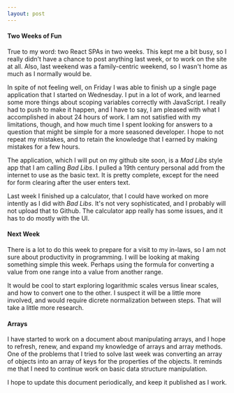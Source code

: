 ```yaml
---
layout: post
---
```


#### Two Weeks of Fun

True to my word: two React SPAs in two weeks. This kept me a bit busy, so I really didn't have a chance to post anything last week, or to work on the site at all. Also, last weekend was a family-centric weekend, so I wasn't home as much as I normally would be.

In spite of not feeling well, on Friday I was able to finish up a single page application that I started on Wednesday. I put in a lot of work, and learned some more things about scoping variables correctly with JavaScript. I really had to push to make it happen, and I have to say, I am pleased with what I accomplished in about 24 hours of work. I am not satisfied with my limitations, though, and how much time I spent looking for answers to a question that might be simple for a more seasoned developer. I hope to not repeat my mistakes, and to retain the knowledge that I earned by making mistakes for a few hours.

The application, which I will put on my github site soon, is a *Mad Libs* style app that I am calling *Bad Libs*. I pulled a 19th century personal add from the internet to use as the basic text. It is pretty complete, except for the need for form clearing after the user enters text.

Last week I finished up a calculator, that I could have worked on more intently as I did with *Bad Libs*. It's not very sophisticated, and I probably will not upload that to Github. The calculator app really has some issues, and it has to do mostly with the UI.

#### Next Week

There is a lot to do this week to prepare for a visit to my in-laws, so I am not sure about productivity in programming. I will be looking at making something simple this week. Perhaps using the formula for converting a value from one range into a value from another range.

It would be cool to start exploring logarithmic scales versus linear scales, and how to convert one to the other. I suspect it will be a little more involved, and would require dicrete normalization between steps. That will take a little more research.

#### Arrays

I have started to work on a document about manipulating arrays, and I hope to refresh, renew, and expand my knowledge of arrays and array methods. One of the problems that I tried to solve last week was converting an array of objects into an array of keys for the properties of the objects. It reminds me that I need to continue work on basic data structure manipulation.

I hope to update this document periodically, and keep it published as I work.
